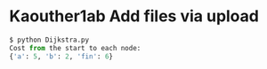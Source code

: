 # Kaouther1ab Add files via upload


```Python
$ python Dijkstra.py 
Cost from the start to each node:
{'a': 5, 'b': 2, 'fin': 6}
```
